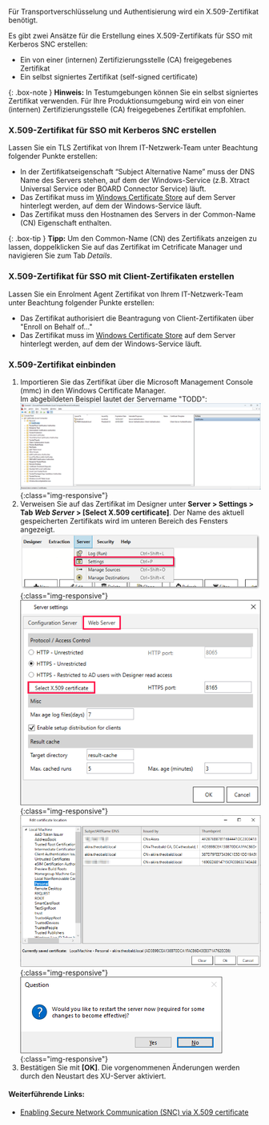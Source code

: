 Für Transportverschlüsselung und Authentisierung wird ein X.509-Zertifikat benötigt.

Es gibt zwei Ansätze für die Erstellung eines X.509-Zertifikats für SSO mit Kerberos SNC erstellen:
- Ein von einer (internen) Zertifizierungsstelle (CA) freigegebenes Zertifikat 
- Ein selbst signiertes Zertifikat (self-signed certificate)

{: .box-note }
**Hinweis:** In Testumgebungen können Sie ein selbst signiertes Zertifikat verwenden. Für Ihre Produktionsumgebung wird ein von einer (internen) Zertifizierungsstelle (CA) freigegebenes Zertifikat empfohlen. 

### X.509-Zertifikat für SSO mit Kerberos SNC erstellen

Lassen Sie ein TLS Zertifikat von Ihrem IT-Netzwerk-Team unter Beachtung folgender Punkte erstellen:

- In der Zertifikatseigenschaft “Subject Alternative Name” muss der DNS Name des Servers stehen, auf dem der Windows-Service (z.B. Xtract Universal Service oder BOARD Connector Service) läuft.
- Das Zertifikat muss im [Windows Certificate Store](https://technet.microsoft.com/en-us/ms788967(v=vs.91)) auf dem Server hinterlegt werden, auf dem der Windows-Service läuft.<br>
- Das Zertifikat muss den Hostnamen des Servers in der Common-Name (CN) Eigenschaft enthalten. 

{: .box-tip }
**Tipp:** Um den Common-Name (CN) des Zertifikats anzeigen zu lassen, doppelklicken Sie auf das Zertifikat im Cetrificate Manager und navigieren Sie zum Tab *Details*.

### X.509-Zertifikat für SSO mit Client-Zertifikaten erstellen

Lassen Sie ein Enrolment Agent Zertifikat von Ihrem IT-Netzwerk-Team unter Beachtung folgender Punkte erstellen:

- Das Zertifikat authorisiert die Beantragung von Client-Zertifikaten über "Enroll on Behalf of..."
- Das Zertifikat muss im [Windows Certificate Store](https://technet.microsoft.com/en-us/ms788967(v=vs.91)) auf dem Server hinterlegt werden, auf dem der Windows-Service läuft.<br>


### X.509-Zertifikat einbinden

1. Importieren Sie das Zertifikat über die Microsoft Management Console (mmc) in den Windows Certificate Manager. <br>
Im abgebildeten Beispiel lautet der Servername "TODD":
![XU-X509-MMC](/img/content/XU-X509-MMC.png){:class="img-responsive"}
2. Verweisen Sie auf das Zertifikat im Designer unter **Server > Settings > Tab *Web Server* > [Select X.509 certificate]**. 
Der Name des aktuell gespeicherten Zertifikats wird im unteren Bereich des Fensters angezeigt.
![Server-settings_manage](/img/content/server-settings_manage.png){:class="img-responsive"}
![Server-settings_manage](/img/content/server-settings-certificate-web.png){:class="img-responsive"}
![Server-settings_manage](/img/content/certificate-edit-location.png){:class="img-responsive"}
![Server-new-start](/img/content/xu/restart-server.png){:class="img-responsive"}
3. Bestätigen Sie mit **[OK]**. Die vorgenommenen Änderungen werden durch den Neustart des XU-Server aktiviert.


#### Weiterführende Links:
- [Enabling Secure Network Communication (SNC) via X.509 certificate](https://kb.theobald-software.com/sap/enable-snc-using-pse-file)
